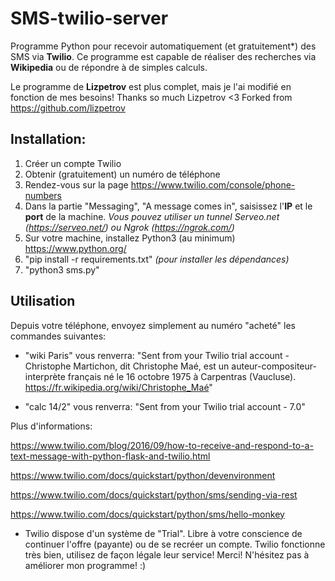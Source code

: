 # SMS-twilio-server
Programme Python pour recevoir automatiquement (et gratuitement*) des SMS via **Twilio**.
Ce programme est capable de réaliser des recherches via **Wikipedia** ou de répondre à de simples calculs.

Le programme de **Lizpetrov** est plus complet, mais je l'ai modifié en fonction de mes besoins!
Thanks so much Lizpetrov <3 
Forked from https://github.com/lizpetrov

## Installation:
1. Créer un compte Twilio
2. Obtenir (gratuitement) un numéro de téléphone
3. Rendez-vous sur la page https://www.twilio.com/console/phone-numbers 
4. Dans la partie "Messaging", "A message comes in", saisissez l'**IP** et le **port** de la machine. *Vous pouvez utiliser un tunnel Serveo.net (https://serveo.net/) ou Ngrok (https://ngrok.com/)*
5. Sur votre machine, installez Python3 (au minimum) https://www.python.org/
6. "pip install -r requirements.txt" *(pour installer les dépendances)*
7. "python3 sms.py"

## Utilisation
Depuis votre téléphone, envoyez simplement au numéro "acheté" les commandes suivantes:
- "wiki Paris" vous renverra:
"Sent from your Twilio trial account - Christophe Martichon, dit Christophe Maé, est un auteur-compositeur-interprète français né le 16 octobre 1975 à Carpentras (Vaucluse). https://fr.wikipedia.org/wiki/Christophe_Maé"

- "calc 14/2" vous renverra:
"Sent from your Twilio trial account - 7.0"


Plus d'informations:

https://www.twilio.com/blog/2016/09/how-to-receive-and-respond-to-a-text-message-with-python-flask-and-twilio.html

https://www.twilio.com/docs/quickstart/python/devenvironment

https://www.twilio.com/docs/quickstart/python/sms/sending-via-rest

https://www.twilio.com/docs/quickstart/python/sms/hello-monkey


* Twilio dispose d'un système de "Trial". Libre à votre conscience de continuer l'offre (payante) ou de se recréer un compte. Twilio fonctionne très bien, utilisez de façon légale leur service! Merci! N'hésitez pas à améliorer mon programme! :)
